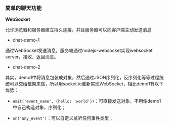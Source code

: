### 简单的聊天功能

**WebSocket**

允许浏览器和服务器建立持久连接，并且服务器可以向客户端主动发送消息

- chat-demo-1 

通过WebSocket发送消息，服务端通过nodejs-websocket实现websocket server，接收，返回消息。

- chat-demo-2

其实，demo1中将消息包装成对象，然后通过JSON序列化，反序列化等等过程统统可以交给框架来做，所以用socket.io重新实现WebSocket，相比demo1有以下
优势：

- `emit('event_name', {hello: 'world'})`：可直接发送对象，不用像demo1中自己构造对象，序列化；

- `on('any_event')`：可以自定义监听任何事件类型；